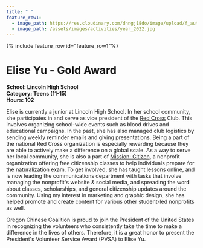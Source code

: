 ```yaml
---
title: " "
feature_row1:
  - image_path: https://res.cloudinary.com/dhngj18do/image/upload/f_auto,q_auto/v1/images/pvsa/2022_Elise_Yu
  - image_path: /assets/images/activities/year_2022.jpg
---
```


{% include feature_row id="feature_row1"%}

# Elise Yu - Gold Award

**School: Lincoln High School**  
**Category: Teens (11-15)**  
**Hours: 102**  

Elise is currently a junior at Lincoln High School. In her school community, she participates in and serve as vice president of the [Red Cross](https://www.redcross.org/) Club. This involves organizing school-wide events such as blood drives and educational campaigns. In the past, she has also managed club logistics by sending weekly reminder emails and giving presentations. Being a part of the national Red Cross organization is especially rewarding because they are able to actively make a difference on a global scale. As a way to serve her local community, she is also a part of [Mission: Citizen](https://missioncitizen.org/), a nonprofit organization offering free citizenship classes to help individuals prepare for the naturalization exam. To get involved, she has taught lessons online, and is now leading the communications department with tasks that involve managing the nonprofit's website & social media, and spreading the word about classes, scholarships, and general citizenship updates around the community. Using my interest in marketing and graphic design, she has helped promote and create content for various other student-led nonprofits as well.

Oregon Chinese Coalition is proud to join the President of the United States in recognizing the volunteers who consistently take the time to make a difference in the lives of others. Therefore, it is a great honor to present the President's Volunteer Service Award (PVSA) to Elise Yu.
